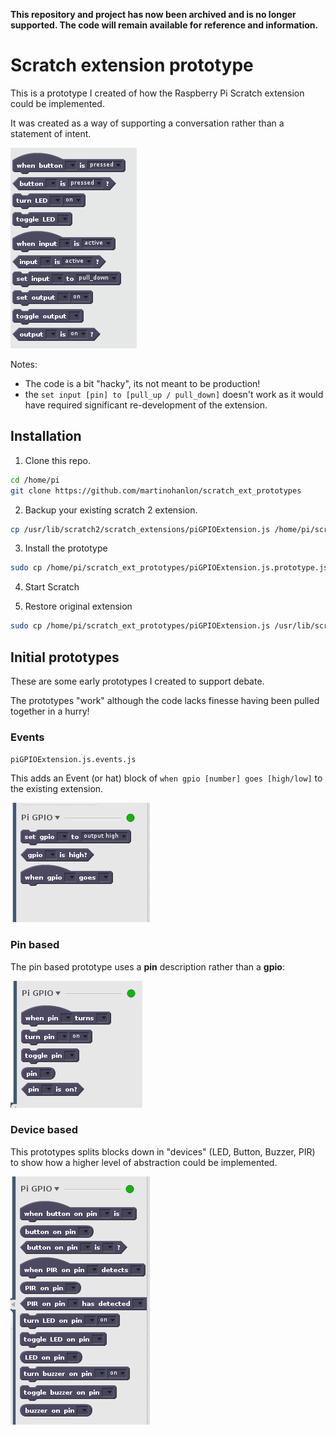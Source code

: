 **This repository and project has now been archived and is no longer supported. The code will remain available for reference and information.**

# Scratch extension prototype

This is a prototype I created of how the Raspberry Pi Scratch extension could be implemented.

It was created as a way of supporting a conversation rather than a statement of intent.

![prototype blocks block](images/prototype.png)

Notes:
- The code is a bit "hacky", its not meant to be production!
- the `set input [pin] to [pull_up / pull_down]` doesn't work as it would have required significant re-development of the extension.

## Installation

1. Clone this repo.

```bash
cd /home/pi
git clone https://github.com/martinohanlon/scratch_ext_prototypes
```

2. Backup your existing scratch 2 extension.

```bash
cp /usr/lib/scratch2/scratch_extensions/piGPIOExtension.js /home/pi/scratch_ext_prototypes
```

3. Install the prototype

```bash
sudo cp /home/pi/scratch_ext_prototypes/piGPIOExtension.js.prototype.js /usr/lib/scratch2/scratch_extensions/piGPIOExtension.js
```

4. Start Scratch 

5. Restore original extension

```bash
sudo cp /home/pi/scratch_ext_prototypes/piGPIOExtension.js /usr/lib/scratch2/scratch_extensions
```

## Initial prototypes

These are some early prototypes I created to support debate.

The prototypes "work" although the code lacks finesse having been pulled together in a hurry!

### Events

`piGPIOExtension.js.events.js`

This adds an Event (or hat) block of `when gpio [number] goes [high/low]` to the existing extension.

![event block](images/events.png)

### Pin based

The pin based prototype uses a **pin** description rather than a **gpio**:

![pin based blocks](images/pin_based.png)

### Device based

This prototypes splits blocks down in "devices" (LED, Button, Buzzer, PIR) to show how a higher level of abstraction could be implemented.

![device based blocks](images/device_based.png)
